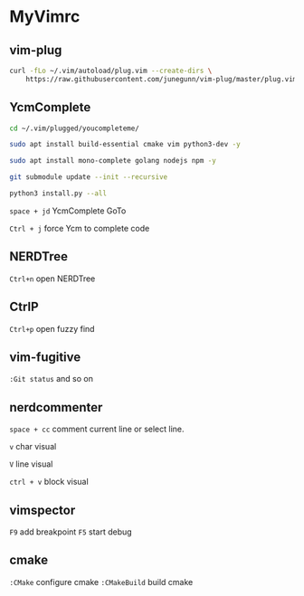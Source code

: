 # MyVimrc
## vim-plug

```bash
curl -fLo ~/.vim/autoload/plug.vim --create-dirs \
    https://raw.githubusercontent.com/junegunn/vim-plug/master/plug.vim
```

## YcmComplete

```bash
cd ~/.vim/plugged/youcompleteme/

sudo apt install build-essential cmake vim python3-dev -y

sudo apt install mono-complete golang nodejs npm -y

git submodule update --init --recursive

python3 install.py --all
```

``space + jd`` YcmComplete GoTo

``Ctrl + j`` force Ycm to complete code 

## NERDTree

``Ctrl+n`` open NERDTree

## CtrlP

``Ctrl+p`` open fuzzy find

## vim-fugitive

``:Git status`` and so on

## nerdcommenter

``space + cc`` comment current line or select line.

``v`` char visual

``V`` line visual

``ctrl + v`` block visual

## vimspector
``F9`` add breakpoint
``F5`` start debug

## cmake
``:CMake`` configure cmake
``:CMakeBuild`` build cmake
